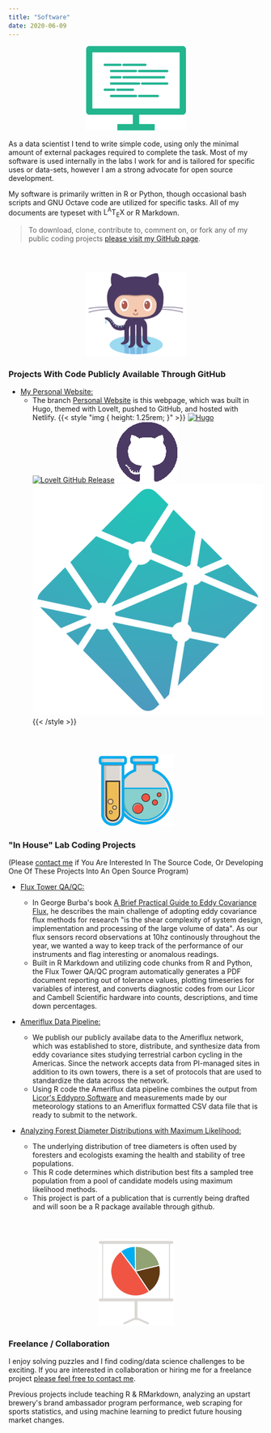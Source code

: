 ```yaml
---
title: "Software"
date: 2020-06-09
---
```


<p align="center">
<img src="Computer.png", width =200>
</p>


As a data scientist I tend to write simple code, using only the minimal amount of external
packages required to complete the task. Most of my software is used internally in the labs I work for
and is tailored for specific uses or data-sets, however I am a strong advocate for open source development.

My software is primarily written in R or Python, though occasional bash scripts and GNU Octave
code are utilized for specific tasks. All of my documents are typeset with <span class="latex">L<sup>A</sup>T<sub>E</sub>X</span> or R Markdown.


> To download, clone, contribute to, comment on, or fork any of my public coding projects [please visit my GitHub page](https://github.com/JeremyDForsythe).

<p style="margin-bottom:1.5cm;"></p>

<p align="center">
<img src="Octocat.png", width =200>
</p>

### Projects With Code Publicly Available Through GitHub

* <span style="text-decoration:underline"> My Personal Website:</span>
  * The branch [Personal Website](https://github.com/JeremyDForsythe/PersonalWebsite)
is this webpage, which was built in Hugo, themed with LoveIt, pushed to GitHub, and hosted with Netlify.
{{< style "img { height: 1.25rem; }" >}}
[![Hugo](https://img.shields.io/badge/Hugo-%5E0.62.0-ff4088?style=flat-square&logo=hugo)](https://gohugo.io/)
[![LoveIt GitHub Release](https://img.shields.io/github/v/release/dillonzq/LoveIt?style=flat-square)](https://github.com/dillonzq/LoveIt/releases)
[![GitHub](GitHub.png)](https://www.github.com/)
[![Netlify](Netlify.png)](https://www.netlify.com/)
{{< /style >}}

<p style="margin-bottom:1.5cm;"></p>

<p align="center">
<img src="Lab.png", width =150>
</p>

### "In House" Lab Coding Projects 

(Please <a href = "mailto: jdforsy@g.clemson.edu"> contact me</a> if You Are Interested In The Source Code, Or Developing One Of These Projects Into An Open Source Program)

* <span style="text-decoration:underline"> Flux Tower QA/QC:</span> 
  * In George Burba's book [A Brief Practical Guide to Eddy Covariance Flux](https://www.licor.com/env/pdf/eddy_covariance/Brief_Intro_Eddy_Covariance.pdf), he describes the main challenge of adopting eddy covariance flux methods for research "is the shear complexity of system design, implementation and processing of the large volume of data". As our flux sensors record observations at 10hz continously throughout the year, we wanted a way to keep track of the performance of our instruments and flag interesting or anomalous readings. 
  * Built in R Markdown and utilizing code chunks from R and Python, the Flux Tower QA/QC program automatically generates a PDF document reporting out of tolerance values, plotting timeseries for variables of interest, and converts diagnostic codes from our Licor and Cambell Scientific hardware into counts, descriptions, and time down percentages. 

* <span style="text-decoration:underline"> Ameriflux Data Pipeline:</span>  
  * We publish our publicly availabe data to the Ameriflux network, which was established to store, distribute, and synthesize data from eddy covariance sites studying terrestrial carbon cycling in the Americas. Since the network accepts data from PI-managed sites in addition to its own towers, there is a set of protocols that are used to standardize the data across the network. 
  * Using R code the Ameriflux data pipeline combines the output from [Licor's Eddypro Software](https://www.licor.com/env/support/EddyPro/home.html) and measurements made by our meteorology stations to an Ameriflux formatted CSV data file that is ready to submit to the network.

* <span style="text-decoration:underline"> Analyzing Forest Diameter Distributions with Maximum Likelihood:</span>
  * The underlying distribution of tree diameters is often used by foresters and ecologists examing the health and stability of tree populations.
  * This R code determines which distribution best fits a sampled tree population from a pool of candidate models using maximum likelihood methods.
  * This project is part of a publication that is currently being drafted and will soon be a R package available through github.

<p style="margin-bottom:1.5cm;"></p>

<p align="center">
<img src="Chart.png", width =150>
</p>

### Freelance / Collaboration

I enjoy solving puzzles and I find coding/data science challenges to be exciting. If you are interested in collaboration or hiring me for a freelance project <a href = "mailto: jdforsy@g.clemson.edu">please feel free to contact me</a>.

Previous projects include teaching R & RMarkdown, analyzing an upstart brewery's brand
ambassador program performance, web scraping for sports statistics, and
using machine learning to predict future housing market changes.

<p align="center" style="margin-top:1.25cm;"><i class='fas fa-tree'></i><i class='fas fa-tree'></i><i class='fas fa-tree'></i></p>
